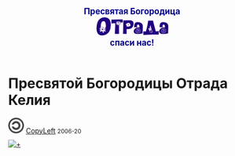 <!DOCTYPE html>
<html lang="ru">
<head>
<title>Отрада. Православный wap</title>
<meta  charset="utf-8">
<meta name="viewport" content="width=device-width, minimum-scale=1, maximum-scale=1">
<link rel="icon" type="image/png" href="/favicon.png">
<style>
<?php 
include('./sis/style.css'); 
?>
</style>
</head>

<body>

<header>
<span style="font-size:1.2em; color:#00008c">
<b>Пресвятая Богородица <br>
<img src="/logo.png" alt="Отрада"><br> 
спаси нас!</b>
</span>
</header>

<main>

<div class="str">

<h1>Пресвятой Богородицы Отрада Келия</h1>

</div>
</main>


<footer>
<div class="niz">
<img src="/img/copyleft.svg" alt="+"> 
<a href="/str/copyleft.htm">CopyLeft</a> 
<small>2006-20</small>
</div>

<a href="//li.ru/stat/otradawap.pw/" target="_blank">
<img style="margin-top:10px" src="//counter.yadro.ru/hit?t25.4;r" alt="+"></a>
</footer>

</body>
</html>
